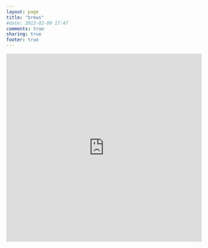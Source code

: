 ```yaml
---
layout: page
title: "brews"
#date: 2013-02-09 17:47
comments: true
sharing: true
footer: true
---
```


<iframe width='520' height='500' frameborder='0' src='https://docs.google.com/spreadsheet/pub?key=0Apfr8SnXBqmbdHNTYnF1VFQ2N3I1c2dVdXRqZE1NQ0E&output=html&widget=true'></iframe>
